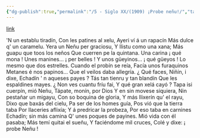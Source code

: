 ```yaml
---
{"dg-publish":true,"permalink":"/5 - Siglo XX/(1909) ¡Probe neñu!/","tags":["#Siglo_20","a1909","central","José_Aniceto_González","escrito","Oviedo","poema"]}
---
```


[link](https://asturies.com/cavedaynava/proben.txt)

'N un establu tiradín, 
Con les patines al xelu, 
Ayeri ví á un rapacín 
Más dulce q' un caramelu.
Yera un Neñu per graciosu, 
Y llistu como una xana; 
Más guapu que toos los neños 
Que cuerren pe la quintana.
Una carina ¡ qué mona ! 
Unes manines... ¡ per belles ! 
Y unos güeyinos... ¡ qué güeyos ! 
Lo mesmo que dos estrelles.
Cuando el probín se reía, 
Facía unos furaquinos 
Metanes é nos papinos... 
Que el veilos daba allegría.
¿ Qué faces, Niñín, i dixe, 
Echadín ' n aqueses payes ? 
Tás tan tienru y tan blandín 
Que les espaldines mayes.
¿ Non ves cuantu fríu fai, 
Y qué gran xelá cayó ? 
Tapa isi cuerpín, mió Neñu, 
Tápate, monín, por Dios
Y en sin movese siquiera, 
Nin pestañar un migayu, 
Con so boquina de gloria, 
Y más llixerín qu' el rayu, 
Dixo que baxás del cielu, 
Pa ser de los homes guía, 
Pos vió que la tierra taba 
Por llaceries aflixía; 
Y á predricar la probeza,
 Por eso taba en carnines
 Echadín; sin más camina
 Q' unes poques de payines.
 Mió vida con él pasaba;
 Más temí quitai el sueñu,
 Y faciéndome mil cruces,
 Colé y dixe: ¡ probe Neñu !